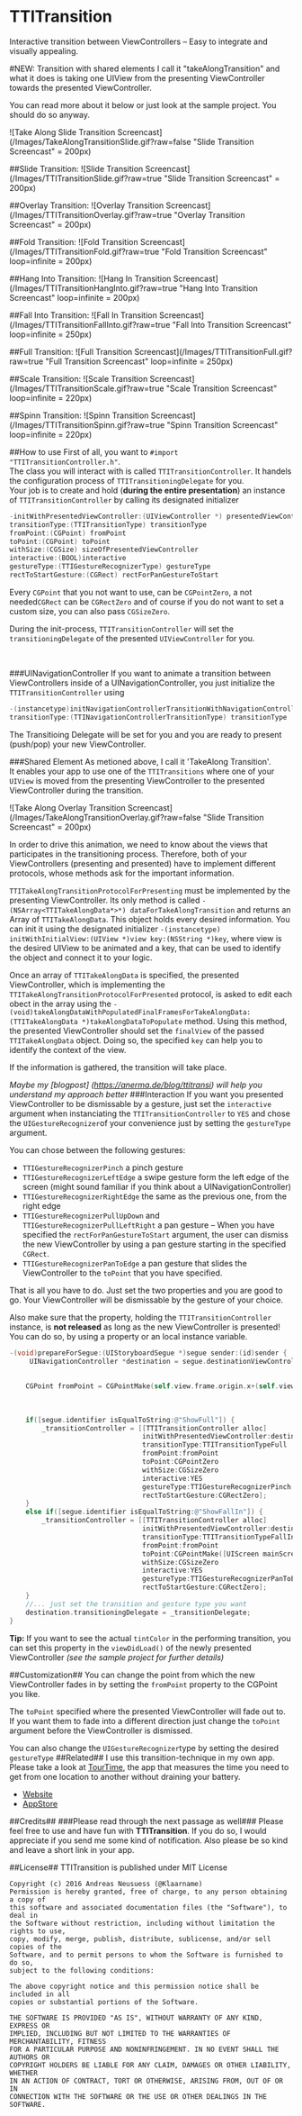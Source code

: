 TTITransition
=============

Interactive transition between ViewControllers – Easy to integrate and visually appealing.

#NEW: Transition with shared elements
I call it "takeAlongTransition" and what it does is taking one UIView from the presenting ViewController towards the presented ViewController.

You can read more about it below or just look at the sample project. You should do so anyway.

![Take Along Slide Transition Screencast](/Images/TakeAlongTransitionSlide.gif?raw=false "Slide Transition Screencast" = 200px)


##Slide Transition:
![Slide Transition Screencast](/Images/TTITransitionSlide.gif?raw=true "Slide Transition Screencast" = 200px)

##Overlay Transition:
![Overlay Transition Screencast](/Images/TTITransitionOverlay.gif?raw=true "Overlay Transition Screencast"  = 200px) 


##Fold Transition:
![Fold Transition Screencast](/Images/TTITransitionFold.gif?raw=true "Fold Transition Screencast" loop=infinite  = 200px)

##Hang Into Transition:
![Hang In Transition Screencast](/Images/TTITransitionHangInto.gif?raw=true "Hang Into Transition Screencast" loop=infinite  = 200px)

##Fall Into Transition:
![Fall In Transition Screencast](/Images/TTITransitionFallInto.gif?raw=true "Fall Into Transition Screencast" loop=infinite  = 250px)

##Full Transition:
![Full Transition Screencast](/Images/TTITransitionFull.gif?raw=true "Full Transition Screencast" loop=infinite  = 250px)

##Scale Transition:
![Scale Transition Screencast](/Images/TTITransitionScale.gif?raw=true "Scale Transition Screencast" loop=infinite  = 220px)

##Spinn Transition:
![Spinn Transition Screencast](/Images/TTITransitionSpinn.gif?raw=true "Spinn Transition Screencast" loop=infinite  = 220px)




##How to use
First of all, you want to ```#import "TTITransitionController.h"```.<br>
The class you will interact with is called ```TTITransitionController```.
It handels the configuration process of ```TTITransitioningDelegate``` for you.
<br>Your job is to create and hold (**during the entire presentation**) an instance of ```TTITransitionController``` by calling its designated initializer<br>

```Objective-C
-initWithPresentedViewController:(UIViewController *) presentedViewController
transitionType:(TTITransitionType) transitionType
fromPoint:(CGPoint) fromPoint 
toPoint:(CGPoint) toPoint 
withSize:(CGSize) sizeOfPresentedViewController
interactive:(BOOL)interactive
gestureType:(TTIGestureRecognizerType) gestureType
rectToStartGesture:(CGRect) rectForPanGestureToStart
```


Every ```CGPoint``` that you not want to use, can be ```CGPointZero```, a not needed```CGRect``` can be ```CGRectZero``` and of course if you do not want to set a custom size, you can also pass ```CGSizeZero```.

During the init-process, ```TTITransitionController``` will set the ```transitioningDelegate``` of the presented ```UIViewController``` for you.

<br>

###UINavigationController
If you want to animate a transition between ViewControllers inside of a UINavigationController, you just initialize the ```TTITransitionController``` using 

```Objective-C
-(instancetype)initNavigationControllerTransitionWithNavigationController:(UINavigationController*) navigationController 
transitionType:(TTINavigationControllerTransitionType) transitionType
```
The Transitioing Delegate will be set for you and you are ready to present (push/pop) your new ViewController.


###Shared Element
As metioned above, I call it 'TakeAlong Transition'.<br>
It enables your app to use one of the ```TTITransitions``` where one of your ```UIView``` is moved from the presenting ViewController to the presented ViewController during the transition.

![Take Along Overlay Transition Screencast](/Images/TakeAlongTransitionOverlay.gif?raw=false "Slide Transition Screencast" = 200px)

In order to drive this animation, we need to know about the views that participates in the transitioning process.
Therefore, both of your ViewControllers (presenting and presented) have to implement different protocols, whose methods ask for the important information.

```TTITakeAlongTransitionProtocolForPresenting``` must be implemented by the presenting ViewController. Its only method is called ```-(NSArray<TTITakeAlongData*>*) dataForTakeAlongTransition``` and returns an Array of ```TTITakeAlongData```.
This object holds every desired information. You can init it using the designated initializer ```-(instancetype) initWithInitialView:(UIView *)view key:(NSString *)key```, where view is the desired UIView to be animated and a key, that can be used to identify the object and connect it to your logic.

Once an array of ```TTITakeAlongData``` is specified, the presented ViewController, which is implementing the ```TTITakeAlongTransitionProtocolForPresented``` protocol, is asked to edit each obect in the array using the ```-(void)takeAlongDataWithPopulatedFinalFramesForTakeAlongData:(TTITakeAlongData *)takeAlongDataToPopulate``` method.
Using this method, the presented ViewController should set the ```finalView``` of the passed ```TTITakeAlongData``` object.
Doing so, the specified ```key``` can help you to identify the context of the view.

If the information is gathered, the transition will take place.

*Maybe my [blogpost] (https://anerma.de/blog/ttitransi) will help you understand my approach better*
###Interaction
If you want you presented ViewController to be dismissable by a gesture, just set the ```interactive``` argument when instanciating the ```TTITransitionController``` to ```YES``` and chose the ```UIGestureRecognizer```of your convenience just by setting the ```gestureType``` argument.

You can chose between the following gestures:
* ```TTIGestureRecognizerPinch``` a pinch gesture
* ```TTIGestureRecognizerLeftEdge``` a swipe gesture form the left edge of the screen (might sound familiar if you think about a UINavigationController)
* ```TTIGestureRecognizerRightEdge``` the same as the previous one, from the right edge
* ```TTIGestureRecognizerPullUpDown``` and ```TTIGestureRecognizerPullLeftRight``` a pan gesture – When you have specified the ```rectForPanGestureToStart``` argument, the user can dismiss the new ViewController by using a pan gesture starting in the specified ```CGRect```.
* ```TTIGestureRecognizerPanToEdge``` a pan gesture that slides the ViewController to the ```toPoint``` that you have specified.

That is all you have to do. Just set the two properties and you are good to go. Your ViewController will be dismissable by the gesture of your choice.

Also make sure that the property, holding the ```TTITransitionController``` instance, is **not released** as long as the new ViewController is presented!
You can do so, by using a property or an local instance variable.


```Objective-C
-(void)prepareForSegue:(UIStoryboardSegue *)segue sender:(id)sender {
     UINavigationController *destination = segue.destinationViewController;
    
    
    CGPoint fromPoint = CGPointMake(self.view.frame.origin.x+(self.view.frame.size.width/2), self.view.frame.origin.y+(self.view.frame.size.height/2));
    
    
    
    if([segue.identifier isEqualToString:@"ShowFull"]) {
        _transitionController = [[TTITransitionController alloc]
                                 initWithPresentedViewController:destination
                                 transitionType:TTITransitionTypeFull
                                 fromPoint:fromPoint
                                 toPoint:CGPointZero
                                 withSize:CGSizeZero
                                 interactive:YES
                                 gestureType:TTIGestureRecognizerPinch
                                 rectToStartGesture:CGRectZero];
    }
    else if([segue.identifier isEqualToString:@"ShowFallIn"]) {
        _transitionController = [[TTITransitionController alloc]
                                 initWithPresentedViewController:destination
                                 transitionType:TTITransitionTypeFallIn
                                 fromPoint:fromPoint
                                 toPoint:CGPointMake([UIScreen mainScreen].bounds.size.width/2.0, 0)
                                 withSize:CGSizeZero
                                 interactive:YES
                                 gestureType:TTIGestureRecognizerPanToEdge
                                 rectToStartGesture:CGRectZero];
    }   
    //... just set the transition and gesture type you want
    destination.transitioningDelegate = _transitionDelegate;
}

```

**Tip:**
If you want to see the actual ```tintColor``` in the performing transition, you can set this property in the ```viewDidLoad()``` of the newly presented ViewController *(see the sample project for further details)*

##Customization##
You can change the point from which the new ViewController fades in by setting the `fromPoint` property to the CGPoint you like.

The ```toPoint``` specified where the presented ViewController will fade out to. 
If you want them to fade into a different direction just change the `toPoint` argument before the ViewController is dismissed.

You can also change the ```UIGestureRecognizer```type by setting the desired ```gestureType```
##Related##
I use this transition-technique in my own app.
Please take a look at [TourTime](https://anerma.de/TourTime/), the app that measures the time you need to get from one location to another without draining your battery.
- [Website](https://anerma.de/TourTime/)
- [AppStore](https://itunes.apple.com/app/id848979893)

##Credits##
###Please read through the next passage as well###
Please feel free to use and have fun with **TTITransition**. If you do so, I would appreciate if you send me some kind of notification.
Also please be so kind and leave a short link in your app.

##License##
TTITransition is published under MIT License

    Copyright (c) 2016 Andreas Neusuess (@Klaarname)
    Permission is hereby granted, free of charge, to any person obtaining a copy of
    this software and associated documentation files (the "Software"), to deal in
    the Software without restriction, including without limitation the rights to use,
    copy, modify, merge, publish, distribute, sublicense, and/or sell copies of the
    Software, and to permit persons to whom the Software is furnished to do so,
    subject to the following conditions:

    The above copyright notice and this permission notice shall be included in all
    copies or substantial portions of the Software.

    THE SOFTWARE IS PROVIDED "AS IS", WITHOUT WARRANTY OF ANY KIND, EXPRESS OR
    IMPLIED, INCLUDING BUT NOT LIMITED TO THE WARRANTIES OF MERCHANTABILITY, FITNESS
    FOR A PARTICULAR PURPOSE AND NONINFRINGEMENT. IN NO EVENT SHALL THE AUTHORS OR
    COPYRIGHT HOLDERS BE LIABLE FOR ANY CLAIM, DAMAGES OR OTHER LIABILITY, WHETHER
    IN AN ACTION OF CONTRACT, TORT OR OTHERWISE, ARISING FROM, OUT OF OR IN
    CONNECTION WITH THE SOFTWARE OR THE USE OR OTHER DEALINGS IN THE SOFTWARE.